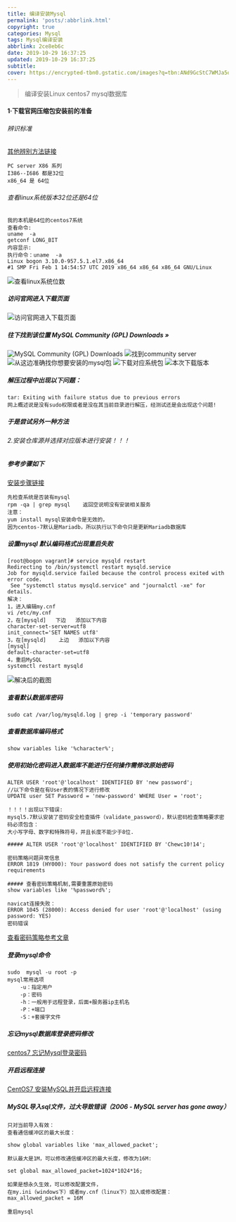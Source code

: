 ```yaml
---
title: 编译安装Mysql
permalink: 'posts/:abbrlink.html'
copyright: true
categories: Mysql
tags: Mysql编译安装
abbrlink: 2ce8eb6c
date: 2019-10-29 16:37:25
updated: 2019-10-29 16:37:25
subtitle:
cover: https://encrypted-tbn0.gstatic.com/images?q=tbn:ANd9GcStC7WMJa5q7NNTxSyVReZvJczqf80ZiTq4LSDdyO2oZSS-_cxw&s
---
```

<meta name="referrer" content="never">
<blockquote class="blockquote-center">编译安装Linux centos7 mysql数据库</blockquote>

####  1·下载官网压缩包安装前的准备
###### 辨识标准
[其他辨别方法链接](https://blog.csdn.net/haopeng7816/article/details/83956679)

 ```
PC server X86 系列
I386--I686 都是32位
x86_64 是 64位
```
###### 查看linux系统版本32位还是64位
```
我的本机是64位的centos7系统
查看命令:
uname  -a
getconf LONG_BIT
内容显示:
执行命令：uname  -a
Linux bogon 3.10.0-957.5.1.el7.x86_64
#1 SMP Fri Feb 1 14:54:57 UTC 2019 x86_64 x86_64 x86_64 GNU/Linux
```

<!--more-->
![查看linux系统位数](https://upload-images.jianshu.io/upload_images/3098875-9e96cc7371c670ce.png?imageMogr2/auto-orient/strip%7CimageView2/2/w/1240)

##### 访问官网进入下载页面
![访问官网进入下载页面](https://upload-images.jianshu.io/upload_images/3098875-a32a145247b12fd2.png?imageMogr2/auto-orient/strip%7CimageView2/2/w/1240)
##### 往下找到该位置 MySQL Community (GPL) Downloads »
![MySQL Community (GPL) Downloads ](https://upload-images.jianshu.io/upload_images/3098875-285aeee53d730887.png?imageMogr2/auto-orient/strip%7CimageView2/2/w/1240)
![找到community server](https://upload-images.jianshu.io/upload_images/3098875-1ea1ad1163da3626.png?imageMogr2/auto-orient/strip%7CimageView2/2/w/1240)
![从这边准确找你想要安装的mysql包](https://upload-images.jianshu.io/upload_images/3098875-78d1442195229889.png?imageMogr2/auto-orient/strip%7CimageView2/2/w/1240)
![下载对应系统包](https://upload-images.jianshu.io/upload_images/3098875-7924fc8a64e79ef3.png?imageMogr2/auto-orient/strip%7CimageView2/2/w/1240)
![本次下载版本](https://upload-images.jianshu.io/upload_images/3098875-10797280dba094fc.png?imageMogr2/auto-orient/strip%7CimageView2/2/w/1240)

##### 解压过程中出现以下问题：
```
tar: Exiting with failure status due to previous errors
网上概述说是没有sudo权限或者是没在其当前目录进行解压，经测试还是会出现这个问题!
```
##### 于是尝试另外一种方法
###### 2.安装仓库源并选择对应版本进行安装！！！
##### 参考步骤如下
[安装步骤链接](https://juejin.im/post/5c088b066fb9a049d4419985)

```
先检查系统是否装有mysql
rpm -qa | grep mysql    返回空说明没有安装相关服务
注意：
yum install mysql安装命令是无效的，
因为centos-7默认是Mariadb，所以执行以下命令只是更新Mariadb数据库
```
##### 设置mysql 默认编码格式出现重启失败
```
[root@bogon vagrant]# service mysqld restart
Redirecting to /bin/systemctl restart mysqld.service
Job for mysqld.service failed because the control process exited with error code.
 See "systemctl status mysqld.service" and "journalctl -xe" for details.
解决：
1，进入编辑my.cnf
vi /etc/my.cnf
2，在[mysqld]   下边   添加以下内容
character-set-server=utf8
init_connect='SET NAMES utf8'
3，在[mysqld]    上边   添加以下内容
[mysql]
default-character-set=utf8
4，重启MySQL
systemctl restart mysqld
```
![解决后的截图](https://upload-images.jianshu.io/upload_images/3098875-c862505bcf232f29.png?imageMogr2/auto-orient/strip%7CimageView2/2/w/1240)
##### 查看默认数据库密码
```
sudo cat /var/log/mysqld.log | grep -i 'temporary password'
```
##### 查看数据库编码格式
```
show variables like '%character%';
```
##### 使用初始化密码进入数据库不能进行任何操作需修改原始密码
```
ALTER USER 'root'@'localhost' IDENTIFIED BY 'new password';
//以下命令是在有User表的情况下进行修改
UPDATE user SET Password = 'new-password' WHERE User = 'root';

！！！！出现以下错误:
mysql5.7默认安装了密码安全检查插件（validate_password），默认密码检查策略要求密码必须包含：
大小写字母、数字和特殊符号，并且长度不能少于8位.

##### ALTER USER 'root'@'localhost' IDENTIFIED BY 'Chewc10!14';

密码策略问题异常信息
ERROR 1819 (HY000): Your password does not satisfy the current policy requirements

##### 查看密码策略机制,需要重置原始密码
show variables like '%password%';

navicat连接失败：
ERROR 1045 (28000): Access denied for user 'root'@'localhost' (using password: YES)
密码错误
```
[查看密码策略参考文章](https://blog.csdn.net/hello_world_qwp/article/details/79551789)
##### 登录mysql命令
```
sudo  mysql -u root -p
mysql常用选项
    -u：指定用户
    -p：密码
    -h：一般用于远程登录，后面+服务器ip主机名
    -P：+端口
    -S：+套接字文件
```
##### 忘记mysql数据库登录密码修改
[centos7 忘记Mysql登录密码](https://www.cnblogs.com/yanziwen/p/9215264.html)
##### 开启远程连接
[CentOS7 安装MySQL并开启远程连接](https://blog.csdn.net/qq_39248703/article/details/88875174)

##### MySQL导入sql文件，过大导致错误（2006 - MySQL server has gone away）
 ```
只对当前导入有效：
查看通信缓冲区的最大长度：

show global variables like 'max_allowed_packet';

默认最大是1M，可以修改通信缓冲区的最大长度，修改为16M:

set global max_allowed_packet=1024*1024*16;

如果是想永久生效，可以修改配置文件，
在my.ini（windows下）或者my.cnf（linux下）加入或修改配置：
max_allowed_packet = 16M

重启mysql
```


